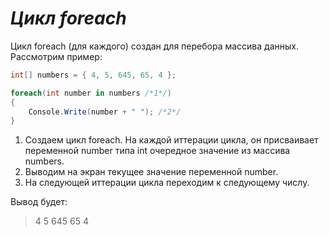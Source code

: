 # *Цикл foreach*

Цикл foreach (для каждого) создан для перебора массива данных.  
Рассмотрим пример:
```cs
int[] numbers = { 4, 5, 645, 65, 4 };

foreach(int number in numbers /*1*/)
{
    Console.Write(number + " "); /*2*/
}
```

1. Создаем цикл foreach. На каждой иттерации цикла, он присваивает переменной number типа int
   очередное значение из массива numbers.
2. Выводим на экран текущее значение переменной number.
3. На следующей иттерации цикла переходим к следующему числу.


Вывод будет:
> 4 5 645 65 4
